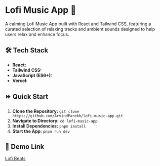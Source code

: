 # Lofi Music App 🎵

A calming Lofi Music App built with React and Tailwind CSS, featuring a curated selection of relaxing tracks and ambient sounds designed to help users relax and enhance focus.

## 🛠 Tech Stack

- **React:**
- **Tailwind CSS:**
- **JavaScript (ES6+):**
- **Vercel:**

## ⏩ Quick Start

1. **Clone the Repository:** `git clone https://github.com/ArvindParekh/lofi-music-app.git`
2. **Navigate to Directory:** `cd lofi-music-app`
3. **Install Dependencies:** `pnpm install`
4. **Start the App:** `pnpm run dev`

## 🌻 Demo Link
<a href="https://lofi-tunes.netlify.app/">Lofi Beats</a>
